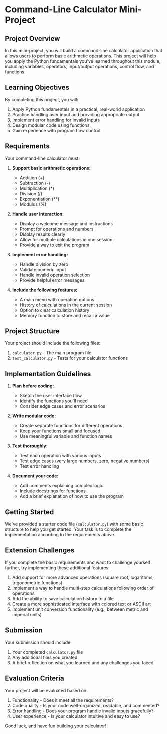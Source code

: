 # Command-Line Calculator Mini-Project

## Project Overview

In this mini-project, you will build a command-line calculator application that allows users to perform basic arithmetic operations. This project will help you apply the Python fundamentals you've learned throughout this module, including variables, operators, input/output operations, control flow, and functions.

## Learning Objectives

By completing this project, you will:

1. Apply Python fundamentals in a practical, real-world application
2. Practice handling user input and providing appropriate output
3. Implement error handling for invalid inputs
4. Design modular code using functions
5. Gain experience with program flow control

## Requirements

Your command-line calculator must:

1. **Support basic arithmetic operations:**
   - Addition (+)
   - Subtraction (-)
   - Multiplication (*)
   - Division (/)
   - Exponentiation (**)
   - Modulus (%)

2. **Handle user interaction:**
   - Display a welcome message and instructions
   - Prompt for operations and numbers
   - Display results clearly
   - Allow for multiple calculations in one session
   - Provide a way to exit the program

3. **Implement error handling:**
   - Handle division by zero
   - Validate numeric input
   - Handle invalid operation selection
   - Provide helpful error messages

4. **Include the following features:**
   - A main menu with operation options
   - History of calculations in the current session
   - Option to clear calculation history
   - Memory function to store and recall a value

## Project Structure

Your project should include the following files:

1. `calculator.py` - The main program file
2. `test_calculator.py` - Tests for your calculator functions

## Implementation Guidelines

1. **Plan before coding:**
   - Sketch the user interface flow
   - Identify the functions you'll need
   - Consider edge cases and error scenarios

2. **Write modular code:**
   - Create separate functions for different operations
   - Keep your functions small and focused
   - Use meaningful variable and function names

3. **Test thoroughly:**
   - Test each operation with various inputs
   - Test edge cases (very large numbers, zero, negative numbers)
   - Test error handling

4. **Document your code:**
   - Add comments explaining complex logic
   - Include docstrings for functions
   - Add a brief explanation of how to use the program

## Getting Started

We've provided a starter code file (`calculator.py`) with some basic structure to help you get started. Your task is to complete the implementation according to the requirements above.

## Extension Challenges

If you complete the basic requirements and want to challenge yourself further, try implementing these additional features:

1. Add support for more advanced operations (square root, logarithms, trigonometric functions)
2. Implement a way to handle multi-step calculations following order of operations
3. Add the ability to save calculation history to a file
4. Create a more sophisticated interface with colored text or ASCII art
5. Implement unit conversion functionality (e.g., between metric and imperial units)

## Submission

Your submission should include:

1. Your completed `calculator.py` file
2. Any additional files you created
3. A brief reflection on what you learned and any challenges you faced

## Evaluation Criteria

Your project will be evaluated based on:

1. Functionality - Does it meet all the requirements?
2. Code quality - Is your code well-organized, readable, and commented?
3. Error handling - Does your program handle invalid inputs gracefully?
4. User experience - Is your calculator intuitive and easy to use?

Good luck, and have fun building your calculator!